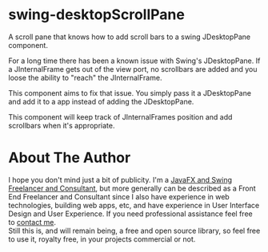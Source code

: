 swing-desktopScrollPane
=======================

A scroll pane that knows how to add scroll bars to a swing JDesktopPane component.


For a long time there has been a known issue with Swing's JDesktopPane. If a JInternalFrame gets out of the view port, 
no scrollbars are added and you loose the ability to "reach" the JInternalFrame.

This component aims to fix that issue. You simply pass it a JDesktopPane and add it to a app instead of adding the 
JDesktopPane.

This component will keep track of JInternalFrames position and add scrollbars when it's appropriate.


# About The Author
I hope you don't mind just a bit of publicity. I'm a [JavaFX and Swing Freelancer and Consultant](https://www.pixelduke.com),
but more generally can be described as a Front End Freelancer and Consultant since I also have experience in web technologies,
building web apps, etc, and have experience in User Interface Design and User Experience. If you need professional assistance 
feel free to [contact me](https://www.pixelduke.com/contact).  
Still this is, and will remain being, a free and open source library, so feel free to use it, royalty free, in your projects commercial or not.
